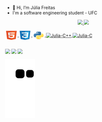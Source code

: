 - 👋 Hi, I’m Júlia Freitas
- I'm a software engineering student - UFC

<div align="center">
  <a href="https://github.com/julfreitas">
  <img height="180em" src="https://github-readme-stats-sigma-five.vercel.app/api?username=julfreitas&show_icons=true&theme=dracula&include_all_commits=true&count_private=true"/>
  <img height="180em" src="https://github-readme-stats-sigma-five.vercel.app/api/top-langs/?username=julfreitas&layout=compact&langs_count=7&theme=dracula"/>
</div>


<div style="display: inline_block"><br>
  <img align="center" alt="Julia-HTML" height="30" width="40" src="https://raw.githubusercontent.com/devicons/devicon/master/icons/html5/html5-original.svg">
  <img align="center" alt="Julia-CSS" height="30" width="40" src="https://raw.githubusercontent.com/devicons/devicon/master/icons/css3/css3-original.svg">
  <img align="center" alt="Julia-Python" height="30" width="40" src="https://raw.githubusercontent.com/devicons/devicon/master/icons/python/python-original.svg">
  <img align="center" alt="Julia-C++" height="30" width="40" src="https://cdn.jsdelivr.net/gh/devicons/devicon/icons/cplusplus/cplusplus-original.svg" />
          
  <img align="center" alt="Julia-C" height="30" width="40" src="https://cdn.jsdelivr.net/gh/devicons/devicon/icons/c/c-original.svg" />
          
  

  
  ##
 
 
 
<div> 
  <a href="https://www.instagram.com/julfreitas_/" target="_blank">
  <img src="https://img.shields.io/badge/-Instagram-%23E4405F?style=for-the-badge&logo=instagram&logoColor=white" target="_blank"></a>
<!--  <a href="https://discord.gg/wagxzStdcR" target="_blank"><img src="https://img.shields.io/badge/Discord-7289DA?style=for-the-badge&logo=discord&logoColor=white" target="_blank"></a> -->
  <a href = "mailto:juliafreitas20177@gmail.com"><img src="https://img.shields.io/badge/-Gmail-%23333?style=for-the-badge&logo=gmail&logoColor=white" target="_blank"></a>
  <a href="https://www.linkedin.com/in/julfreitas/" target="_blank">
  <img src="https://img.shields.io/badge/-LinkedIn-%230077B5?style=for-the-badge&logo=linkedin&logoColor=white" target="_blank">
  </a> 
 
  ![Snake animation](https://github.com/julfreitas/julfreitas/blob/output/github-contribution-grid-snake.svg)
 
</div>
